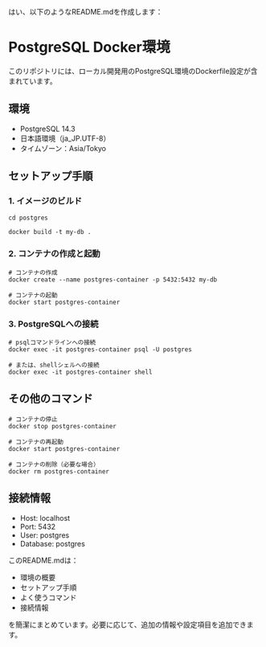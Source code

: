 はい、以下のようなREADME.mdを作成します：

# PostgreSQL Docker環境

このリポジトリには、ローカル開発用のPostgreSQL環境のDockerfile設定が含まれています。

## 環境

- PostgreSQL 14.3
- 日本語環境（ja_JP.UTF-8）
- タイムゾーン：Asia/Tokyo

## セットアップ手順

### 1. イメージのビルド

```shell
cd postgres
```

```shell
docker build -t my-db .
```

### 2. コンテナの作成と起動

```shell
# コンテナの作成
docker create --name postgres-container -p 5432:5432 my-db

# コンテナの起動
docker start postgres-container
```

### 3. PostgreSQLへの接続

```shell
# psqlコマンドラインへの接続
docker exec -it postgres-container psql -U postgres

# または、shellシェルへの接続
docker exec -it postgres-container shell
```

## その他のコマンド

```shell
# コンテナの停止
docker stop postgres-container

# コンテナの再起動
docker start postgres-container

# コンテナの削除（必要な場合）
docker rm postgres-container
```

## 接続情報

- Host: localhost
- Port: 5432
- User: postgres
- Database: postgres

このREADME.mdは：
- 環境の概要
- セットアップ手順
- よく使うコマンド
- 接続情報

を簡潔にまとめています。必要に応じて、追加の情報や設定項目を追加できます。